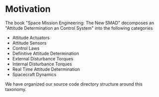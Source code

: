 # Motivation

The book "Space Mission Engineering: The New SMAD" decomposes an "Attitude
Determination an Control System" into the following categories
 * Attitude Actuators
 * Attitude Sensors
 * Control Laws
 * Definitive Attitude Determination
 * External Disturbance Torques
 * Internal Disturbance Torques
 * Real Time Attitude Determination
 * Spacecraft Dynamics

We have organized our source code directory structure around this taxonomy.
